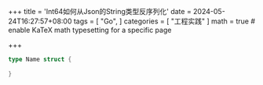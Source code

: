 +++
title = 'Int64如何从Json的String类型反序列化'
date = 2024-05-24T16:27:57+08:00
tags = [
    "Go",
]
categories = [
    "工程实践"
]
math = true                                 # enable KaTeX math typesetting for a specific page

+++

```go
type Name struct {
    
}
```
